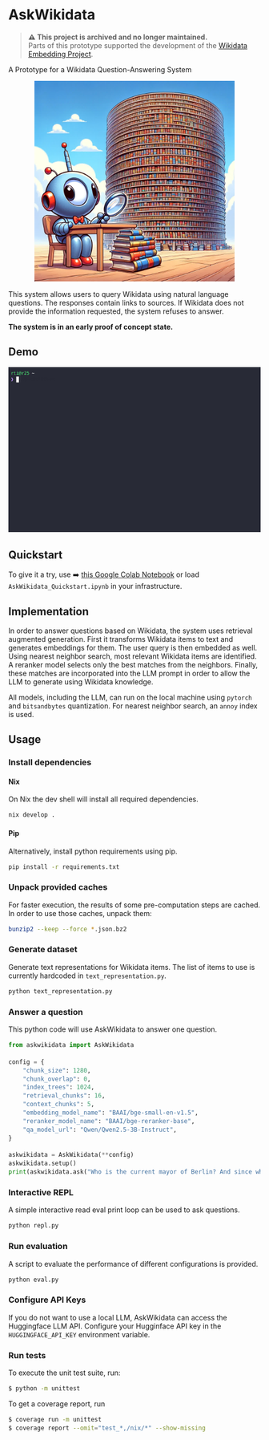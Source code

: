 # AskWikidata

> **⚠️ This project is archived and no longer maintained.**  
> Parts of this prototype supported the development of the [Wikidata Embedding Project](https://www.wikidata.org/wiki/Wikidata:Embedding_Project).

A Prototype for a Wikidata Question-Answering System

<p align="center"><img src="./image.jpg" alt="The askwikidata title image" style="width:400px;"/></p>

This system allows users to query Wikidata using natural language questions. The responses contain links to sources. If Wikidata does not provide the information requested, the system refuses to answer.

**The system is in an early proof of concept state.**

## Demo

<p align="center"><img src="./askwikidata.gif" alt="A short demo showing the askwikidata repl responding to a question."/></p>

## Quickstart

To give it a try, use ➡️  [this Google Colab Notebook](https://colab.research.google.com/drive/1yRZshpNj0kXwY0XuUYw5ziqjw_RffxH-) or load `AskWikidata_Quickstart.ipynb` in your infrastructure.

## Implementation

In order to answer questions based on Wikidata, the system uses retrieval augmented generation. First it transforms Wikidata items to text and generates embeddings for them. The user query is then embedded as well. Using nearest neighbor search, most relevant Wikidata items are identified. A reranker model selects only the best matches from the neighbors. Finally, these matches are incorporated into the LLM prompt in order to allow the LLM to generate using Wikidata knowledge.

All models, including the LLM, can run on the local machine using `pytorch` and `bitsandbytes` quantization. For nearest neighbor search, an `annoy` index is used.

## Usage
### Install dependencies
#### Nix
On Nix the dev shell will install all required dependencies.
```sh
nix develop .
```

#### Pip
Alternatively, install python requirements using pip.
```sh
pip install -r requirements.txt
```

### Unpack provided caches
For faster execution, the results of some pre-computation steps are cached. In order to use those caches, unpack them:
```sh
bunzip2 --keep --force *.json.bz2
```

### Generate dataset
Generate text representations for Wikidata items. The list of items to use is currently hardcoded in `text_representation.py`.
```sh
python text_representation.py
```

### Answer a question
This python code will use AskWikidata to answer one question.
```python
from askwikidata import AskWikidata

config = {
    "chunk_size": 1280,
    "chunk_overlap": 0,
    "index_trees": 1024,
    "retrieval_chunks": 16,
    "context_chunks": 5,
    "embedding_model_name": "BAAI/bge-small-en-v1.5",
    "reranker_model_name": "BAAI/bge-reranker-base",
    "qa_model_url": "Qwen/Qwen2.5-3B-Instruct",
}

askwikidata = AskWikidata(**config)
askwikidata.setup()
print(askwikidata.ask("Who is the current mayor of Berlin? And since when is them serving?"))
```

### Interactive REPL
A simple interactive read eval print loop can be used to ask questions.
```sh
python repl.py
```

### Run evaluation
A script to evaluate the performance of different configurations is provided.
```sh
python eval.py
```

### Configure API Keys
If you do not want to use a local LLM, AskWikidata can access the Huggingface LLM API. Configure your Hugginface API key in the `HUGGINGFACE_API_KEY` environment variable.


### Run tests
To execute the unit test suite, run:

```sh
$ python -m unittest
```

To get a coverage report, run
```sh
$ coverage run -m unittest
$ coverage report --omit="test_*,/nix/*" --show-missing
```

